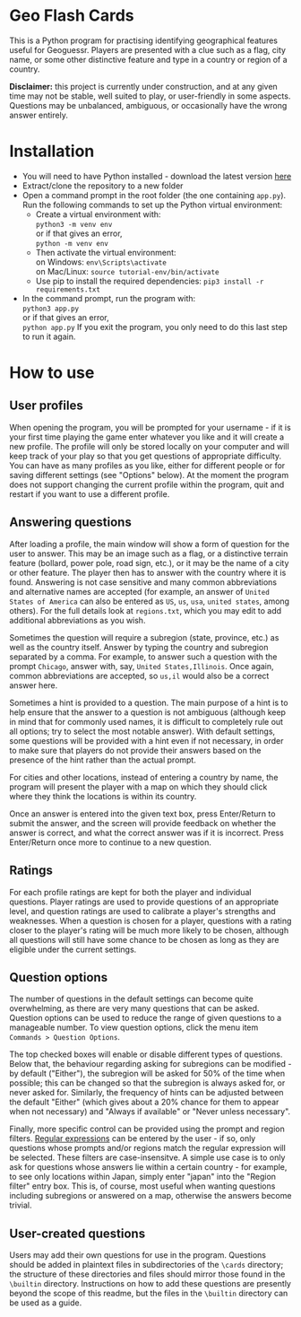 # Geo Flash Cards

This is a Python program for practising identifying geographical features useful for Geoguessr. Players are presented with a clue such as a flag, city name, or some other distinctive feature and type in a country or region of a country.

**Disclaimer:** this project is currently under construction, and at any given time may not be stable, well suited to play, or user-friendly in some aspects. Questions may be unbalanced, ambiguous, or occasionally have the wrong answer entirely.

# Installation

- You will need to have Python installed - download the latest version [here](https://www.python.org/downloads/)
- Extract/clone the repository to a new folder
- Open a command prompt in the root folder (the one containing ``app.py``). Run the following commands to set up the Python virtual environment:
    * Create a virtual environment with:  
     ``python3 -m venv env``  
     or if that gives an error,  
     ``python -m venv env``  
    * Then activate the virtual environment:  
     on Windows: ``env\Scripts\activate``  
     on Mac/Linux: ``source tutorial-env/bin/activate``
    * Use pip to install the required dependencies:
     ``pip3 install -r requirements.txt``
- In the command prompt, run the program with:  
  ``python3 app.py``  
  or if that gives an error,  
  ``python app.py``
  If you exit the program, you only need to do this last step to run it again.

# How to use
## User profiles

When opening the program, you will be prompted for your username - if it is your first time playing the game enter whatever you like and it will create a new profile. The profile will only be stored locally on your computer and will keep track of your play so that you get questions of appropriate difficulty. You can have as many profiles as you like, either for different people or for saving different settings (see "Options" below). At the moment the program does not support changing the current profile within the program, quit and restart if you want to use a different profile.

## Answering questions

After loading a profile, the main window will show a form of question for the user to answer. This may be an image such as a flag, or a distinctive terrain feature (bollard, power pole, road sign, etc.), or it may be the name of a city or other feature. The player then has to answer with the country where it is found. Answering is not case sensitive and many common abbreviations and alternative names are accepted (for example, an answer of ``United States of America`` can also be entered as ``US``, ``us``, ``usa``, ``united states``, among others). For the full details look at ``regions.txt``, which you may edit to add additional abbreviations as you wish.

Sometimes the question will require a subregion (state, province, etc.) as well as the country itself. Answer by typing the country and subregion separated by a comma. For example, to answer such a question with the prompt ``Chicago``, answer with, say, ``United States,Illinois``. Once again, common abbreviations are accepted, so ``us,il`` would also be a correct answer here.

Sometimes a hint is provided to a question. The main purpose of a hint is to help ensure that the answer to a question is not ambiguous (although keep in mind that for commonly used names, it is difficult to completely rule out all options; try to select the most notable answer). With default settings, some questions will be provided with a hint even if not necessary, in order to make sure that players do not provide their answers based on the presence of the hint rather than the actual prompt.

For cities and other locations, instead of entering a country by name, the program will present the player with a map on which they should click where they think the locations is within its country.

Once an answer is entered into the given text box, press Enter/Return to submit the answer, and the screen will provide feedback on whether the answer is correct, and what the correct answer was if it is incorrect. Press Enter/Return once more to continue to a new question.

## Ratings

For each profile ratings are kept for both the player and individual questions. Player ratings are used to provide questions of an appropriate level, and question ratings are used to calibrate a player's strengths and weaknesses. When a question is chosen for a player, questions with a rating closer to the player's rating will be much more likely to be chosen, although all questions will still have some chance to be chosen as long as they are eligible under the current settings.

## Question options

The number of questions in the default settings can become quite overwhelming, as there are very many questions that can be asked. Question options can be used to reduce the range of given questions to a manageable number. To view question options, click the menu item ``Commands > Question Options``.

The top checked boxes will enable or disable different types of questions. Below that, the behaviour regarding asking for subregions can be modified - by default ("Either"), the subregion will be asked for 50% of the time when possible; this can be changed so that the subregion is always asked for, or never asked for. Similarly, the frequency of hints can be adjusted between the default "Either" (which gives about a 20% chance for them to appear when not necessary) and "Always if available" or "Never unless necessary".

Finally, more specific control can be provided using the prompt and region filters. [Regular expressions](https://docs.python.org/3/howto/regex.html#regex-howto) can be entered by the user - if so, only questions whose prompts and/or regions match the regular expression will be selected. These filters are case-insensitve. A simple use case is to only ask for questions whose answers lie within a certain country - for example, to see only locations within Japan, simply enter "japan" into the "Region filter" entry box. This is, of course, most useful when wanting questions including subregions or answered on a map, otherwise the answers become trivial.

## User-created questions

Users may add their own questions for use in the program. Questions should be added in plaintext files in subdirectories of the ``\cards`` directory; the structure of these directories and files should mirror those found in the ``\builtin`` directory. Instructions on how to add these questions are presently beyond the scope of this readme, but the files in the ``\builtin`` directory can be used as a guide.